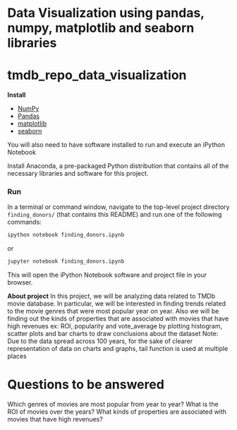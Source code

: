 # Data Visualization using pandas, numpy, matplotlib and seaborn libraries

# tmdb_repo_data_visualization

**Install**
- [NumPy](http://www.numpy.org/)
- [Pandas](http://pandas.pydata.org)
- [matplotlib](http://matplotlib.org/)
- [seaborn](https://seaborn.pydata.org/)

You will also need to have software installed to run and execute an iPython Notebook

Install Anaconda, a pre-packaged Python distribution that contains all of the necessary libraries and software for this project.

### Run

In a terminal or command window, navigate to the top-level project directory `finding_donors/` (that contains this README) and run one of the following commands:

```bash
ipython notebook finding_donors.ipynb
```  
or
```bash
jupyter notebook finding_donors.ipynb
```

This will open the iPython Notebook software and project file in your browser.

**About project**
In this project, we will be analyzing data related to TMDb movie database. In particular, we will be interested in finding trends related to the movie genres that were most popular year on year. Also we will be finding out the kinds of properties that are associated with movies that have high revenues ex: ROI, popularity and vote_average by plotting histogram, scatter plots and bar charts to draw conclusions about the dataset Note: Due to the data spread across 100 years, for the sake of clearer representation of data on charts and graphs, tail function is used at multiple places
# Questions to be answered
Which genres of movies are most popular from year to year?
What is the ROI of movies over the years?
What kinds of properties are associated with movies that have high revenues?
